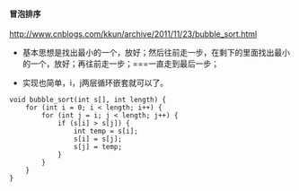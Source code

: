 #### 冒泡排序

http://www.cnblogs.com/kkun/archive/2011/11/23/bubble_sort.html

- 基本思想是找出最小的一个，放好；然后往前走一步，在剩下的里面找出最小的一个，放好；再往前走一步；===一直走到最后一步；

- 实现也简单，i，j两层循环嵌套就可以了。

```
void bubble_sort(int s[], int length) {
    for (int i = 0; i < length; i++) {
        for (int j = i; j < length; j++) {
            if (s[i] > s[j]) {
                int temp = s[i];
                s[i] = s[j];
                s[j] = temp;
            }
        }
    }
}
```


